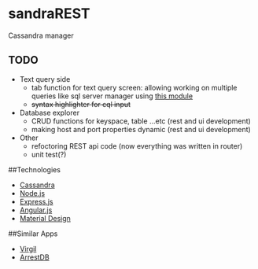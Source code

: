# sandraREST
Cassandra manager

## TODO

* Text query side
  * tab function for text query screen: allowing working on multiple queries like sql server manager using [this module](https://material.angularjs.org/#/demo/material.components.tabs)
  * ~~syntax highlighter for cql input~~
* Database explorer
  * CRUD functions for keyspace, table ...etc (rest and ui development)
  * making host and port properties dynamic (rest and ui development)
* Other
  * refoctoring REST api code (now everything was written in router)
  * unit test(?)

##Technologies
* [Cassandra](https://cassandra.apache.org/)
* [Node.js](http://nodejs.org/)
* [Express.js](http://expressjs.com/)
* [Angular.js](https://angularjs.org/)
* [Material Design](https://material.angularjs.org/)


##Similar Apps
* [Virgil](https://github.com/hmsonline/virgil/wiki)
* [ArrestDB](https://github.com/alixaxel/ArrestDB)

